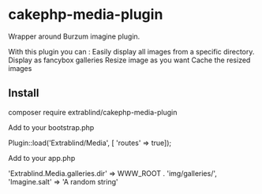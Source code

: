 # cakephp-media-plugin
Wrapper around Burzum imagine plugin. 

With this plugin you can : 
  Easily display all images from a specific directory. 
  Display as fancybox galleries
  Resize image as you want
  Cache the resized images

## Install

composer require extrablind/cakephp-media-plugin


Add to your bootstrap.php

Plugin::load('Extrablind/Media', [ 'routes' => true]);

Add to your app.php

'Extrablind.Media.galleries.dir' => WWW_ROOT . 'img/galleries/',
'Imagine.salt' => 'A random string'
